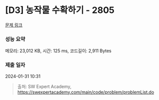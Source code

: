 # [D3] 농작물 수확하기 - 2805 

[문제 링크](https://swexpertacademy.com/main/code/problem/problemDetail.do?contestProbId=AV7GLXqKAWYDFAXB) 

### 성능 요약

메모리: 23,012 KB, 시간: 125 ms, 코드길이: 2,911 Bytes

### 제출 일자

2024-01-31 10:31



> 출처: SW Expert Academy, https://swexpertacademy.com/main/code/problem/problemList.do